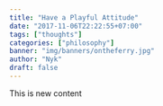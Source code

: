 ```yaml
---
title: "Have a Playful Attitude"
date: "2017-11-06T22:22:55+07:00"
tags: ["thoughts"]
categories: ["philosophy"]
banner: "img/banners/ontheferry.jpg"
author: "Nyk"
draft: false
---
```


This is new content